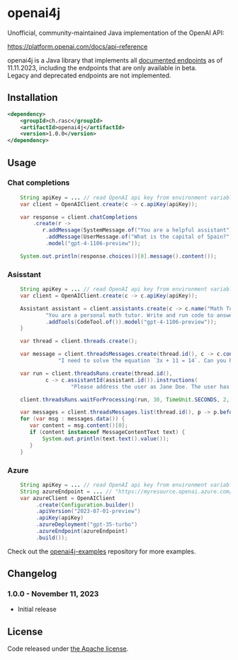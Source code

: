 # openai4j

Unofficial, community-maintained Java implementation of the OpenAI API:

https://platform.openai.com/docs/api-reference

openai4j is a Java library that implements all  [documented endpoints](https://platform.openai.com/docs/api-reference) as of 11.11.2023, 
including the endpoints that are only available in beta.  
Legacy and deprecated endpoints are not implemented.

## Installation

```xml
<dependency>
    <groupId>ch.rasc</groupId>
    <artifactId>openai4j</artifactId>
    <version>1.0.0</version>
</dependency>
```


## Usage

### Chat completions
```java
    String apiKey = ... // read OpenAI api key from environment variable
    var client = OpenAIClient.create(c -> c.apiKey(apiKey));

    var response = client.chatCompletions
        .create(r -> 
           r.addMessage(SystemMessage.of("You are a helpful assistant"))
            .addMessage(UserMessage.of("What is the capital of Spain?"))
            .model("gpt-4-1106-preview"));

    System.out.println(response.choices()[0].message().content());
```

### Asisstant

```java
    String apiKey = ... // read OpenAI api key from environment variable
    var client = OpenAIClient.create(c -> c.apiKey(apiKey));

    Assistant assistant = client.assistants.create(c -> c.name("Math Tutor").instructions(
	    	"You are a personal math tutor. Write and run code to answer math questions.")
            .addTools(CodeTool.of()).model("gpt-4-1106-preview"));
    }

    var thread = client.threads.create();

    var message = client.threadsMessages.create(thread.id(), c -> c.content(
				"I need to solve the equation `3x + 11 = 14`. Can you help me?"));

    var run = client.threadsRuns.create(thread.id(),
            c -> c.assistantId(assistant.id()).instructions(
                    "Please address the user as Jane Doe. The user has a premium account."));

    client.threadsRuns.waitForProcessing(run, 30, TimeUnit.SECONDS, 2, TimeUnit.MINUTES);

    var messages = client.threadsMessages.list(thread.id(), p -> p.before(message.id()));
    for (var msg : messages.data()) {
       var content = msg.content()[0];
       if (content instanceof MessageContentText text) {
           System.out.println(text.text().value());
       }
    }
```

### Azure

```java
    String apiKey = ... // read OpenAI api key from environment variable
    String azureEndpoint = ... // "https://myresource.openai.azure.com/"
    var azureClient = OpenAIClient
		 .create(Configuration.builder()
		 .apiVersion("2023-07-01-preview")
		 .apiKey(apiKey)
		 .azureDeployment("gpt-35-turbo")
		 .azureEndpoint(azureEndpoint)
		 .build());
```		 

Check out the [openai4j-examples](https://github.com/ralscha/openai4j-examples) repository for more examples.

## Changelog

### 1.0.0 - November 11, 2023
  * Initial release



## License
Code released under [the Apache license](http://www.apache.org/licenses/).
